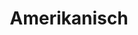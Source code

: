 ---
layout: page
title: Amerikanisch
permalink: /recipes/american/
has_children: true
parent: Recipes
---